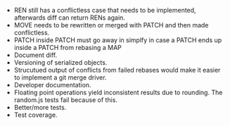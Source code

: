 * REN still has a conflictless case that needs to be implemented, afterwards diff can return RENs again.
* MOVE needs to be rewritten or merged with PATCH and then made conflictless.
* PATCH inside PATCH must go away in simplfy in case a PATCH ends up inside a PATCH from rebasing a MAP
* Document diff.
* Versioning of serialized objects.
* Strucutued output of conflicts from failed rebases would make it easier to implement a git merge driver.
* Developer documentation.
* Floating point operations yield inconsistent results due to rounding. The random.js tests fail because of this.
* Better/more tests.
* Test coverage.
